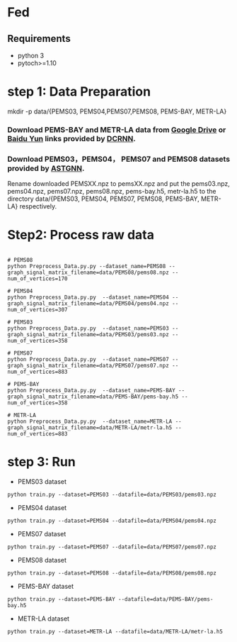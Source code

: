 # Fed


## Requirements
- python 3
- pytoch>=1.10


# step 1: Data Preparation

mkdir -p data/{PEMS03, PEMS04,PEMS07,PEMS08,  PEMS-BAY, METR-LA}

### Download PEMS-BAY and METR-LA data from [Google Drive](https://drive.google.com/open?id=10FOTa6HXPqX8Pf5WRoRwcFnW9BrNZEIX) or [Baidu Yun](https://pan.baidu.com/s/14Yy9isAIZYdU__OYEQGa_g) links provided by [DCRNN](https://github.com/liyaguang/DCRNN).
### Download PEMS03，PEMS04， PEMS07 and PEMS08 datasets provided by [ASTGNN](https://github.com/guoshnBJTU/ASTGNN/tree/main/data). 

Rename downloaded PEMSXX.npz to pemsXX.npz and put the pems03.npz, pems04.npz, pems07.npz, pems08.npz, pems-bay.h5, metr-la.h5 to the directory data/{PEMS03, PEMS04, PEMS07, PEMS08, PEMS-BAY, METR-LA} respectively.



# Step2: Process raw data 

```

# PEMS08
python Preprocess_Data.py.py --dataset_name=PEMS08 --graph_signal_matrix_filename=data/PEMS08/pems08.npz --num_of_vertices=170

# PEMS04
python Preprocess_Data.py.py  --dataset_name=PEMS04 --graph_signal_matrix_filename=data/PEMS04/pems04.npz --num_of_vertices=307

# PEMS03
python Preprocess_Data.py.py  --dataset_name=PEMS03 --graph_signal_matrix_filename=data/PEMS03/pems03.npz --num_of_vertices=358

# PEMS07
python Preprocess_Data.py.py  --dataset_name=PEMS07 --graph_signal_matrix_filename=data/PEMS07/pems07.npz --num_of_vertices=883

# PEMS-BAY
python Preprocess_Data.py.py  --dataset_name=PEMS-BAY --graph_signal_matrix_filename=data/PEMS-BAY/pems-bay.h5 --num_of_vertices=358

# METR-LA
python Preprocess_Data.py.py  --dataset_name=METR-LA --graph_signal_matrix_filename=data/METR-LA/metr-la.h5 --num_of_vertices=883

```
# step 3: Run

* PEMS03 dataset
```
python train.py --dataset=PEMS03 --datafile=data/PEMS03/pems03.npz 
```

* PEMS04 dataset
```
python train.py --dataset=PEMS04 --datafile=data/PEMS04/pems04.npz 
```

* PEMS07 dataset
```
python train.py --dataset=PEMS07 --datafile=data/PEMS07/pems07.npz 
```

* PEMS08 dataset
``` 
python train.py --dataset=PEMS08 --datafile=data/PEMS08/pems08.npz 
```

* PEMS-BAY dataset
```
python train.py --dataset=PEMS-BAY --datafile=data/PEMS-BAY/pems-bay.h5
```

* METR-LA dataset
```
python train.py --dataset=METR-LA --datafile=data/METR-LA/metr-la.h5
```

